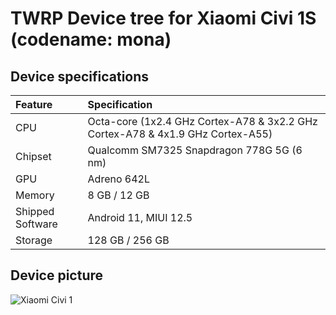 # TWRP Device tree for Xiaomi Civi 1S (codename: mona)
## Device specifications
| Feature                 | Specification                                                              |
| :---------------------- | :--------------------------------                                          |
| CPU                     | Octa-core (1x2.4 GHz Cortex-A78 & 3x2.2 GHz Cortex-A78 & 4x1.9 GHz Cortex-A55) |
| Chipset                 | Qualcomm SM7325 Snapdragon 778G 5G (6 nm)                                  |
| GPU                     | Adreno 642L                                                                |
| Memory                  | 8 GB / 12 GB                                                               |
| Shipped Software        | Android 11, MIUI 12.5                                                      |
| Storage                 | 128 GB / 256 GB                                                            |

## Device picture

![Xiaomi Civi 1](https://cdn.cnbj1.fds.api.mi-img.com/product-images/xiaomicivibfbefe/specs-banner.png "Xiaomi Civi 1")

